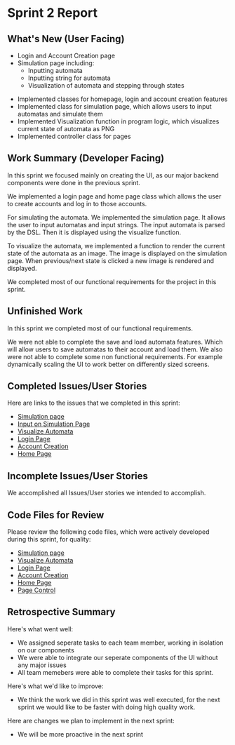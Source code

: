 
# Sprint 2 Report

## What's New (User Facing)

- Login and Account Creation page
- Simulation page including:
    - Inputting automata
    - Inputting string for automata
    - Visualization of automata and stepping through states

* Implemented classes for homepage, login and account creation features
* Implemented class for simulation page, which allows users to input automatas and simulate them
* Implemented Visualization function in program logic, which visualizes current state of automata as PNG
* Implemented controller class for pages

## Work Summary (Developer Facing)

In this sprint we focused mainly on creating the UI, as our major backend components were done in the previous sprint. 

We implemented a login page and home page class which allows the user to create accounts and log in to those accounts.

For simulating the automata. We implemented the simulation page. It allows the user to input automatas and input strings. The input automata is parsed by the DSL. Then it is displayed using the visualize function. 

To visualize the automata, we implemented a function to render the current state of the automata as an image. The image is displayed on the simulation page. When previous/next state is clicked a new image is rendered and displayed.

We completed most of our functional requirements for the project in this sprint.

## Unfinished Work

In this sprint we completed most of our functional requirements.

We were not able to complete the save and load automata features. Which will allow users to save automatas to their account and load them. We also were not able to complete some non functional requirements. For example dynamically scaling the UI to work better on differently sized screens.

## Completed Issues/User Stories

Here are links to the issues that we completed in this sprint:
* [Simulation page](https://github.com/Holindauer/AutomataSim/issues/6)
* [Input on Simulation Page](https://github.com/Holindauer/AutomataSim/issues/5)
* [Visualize Automata](https://github.com/Holindauer/AutomataSim/issues/11)
* [Login Page](https://github.com/Holindauer/AutomataSim/issues/2)
* [Account Creation](https://github.com/Holindauer/AutomataSim/issues/4)
* [Home Page](https://github.com/Holindauer/AutomataSim/issues/1)



## Incomplete Issues/User Stories

We accomplished all Issues/User stories we intended to accomplish.

## Code Files for Review

Please review the following code files, which were actively developed during this
sprint, for quality:
- [Simulation page](https://github.com/Holindauer/AutomataSim/blob/main/src/simulation_page.py)
- [Visualize Automata](https://github.com/Holindauer/AutomataSim/blob/main/src/program_logic.py)
- [Login Page](https://github.com/Holindauer/AutomataSim/blob/main/src/login_page.py)
- [Account Creation](https://github.com/Holindauer/AutomataSim/blob/main/src/create_account_page.py)
- [Home Page](https://github.com/Holindauer/AutomataSim/blob/main/src/home_page.py)
- [Page Control](https://github.com/Holindauer/AutomataSim/blob/main/src/page_control.py)



## Retrospective Summary
Here's what went well:
* We assigned seperate tasks to each team member, working in isolation on our components
* We were able to integrate our seperate components of the UI without any major issues
* All team memebers were able to complete their tasks for this sprint.


Here's what we'd like to improve:
* We think the work we did in this sprint was well executed, for the next sprint we would like to be faster with doing high quality work.

Here are changes we plan to implement in the next sprint:
* We will be more proactive in the next sprint

